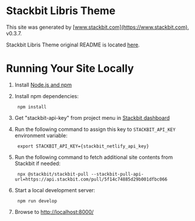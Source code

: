 # Stackbit Libris Theme

This site was generated by [www.stackbit.com](https://www.stackbit.com), v0.3.7.

Stackbit Libris Theme original README is located [here](./README.theme.md).

# Running Your Site Locally

1. Install [Node.js and npm](https://nodejs.org/en/)

1. Install npm dependencies:

        npm install

1. Get "stackbit-api-key" from project menu in [Stackbit dashboard](https://app.stackbit.com/dashboard)

1. Run the following command to assign this key to `STACKBIT_API_KEY` environment variable:

        export STACKBIT_API_KEY={stackbit_netlify_api_key}

1. Run the following command to fetch additional site contents from Stackbit if needed:

        npx @stackbit/stackbit-pull --stackbit-pull-api-url=https://api.stackbit.com/pull/5f14c74885d29b001dfbc066

1. Start a local development server:

        npm run develop

1. Browse to [http://localhost:8000/](http://localhost:8000/)
